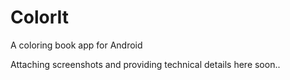 # ColorIt
A coloring book app for Android


Attaching screenshots and providing technical details here soon..
